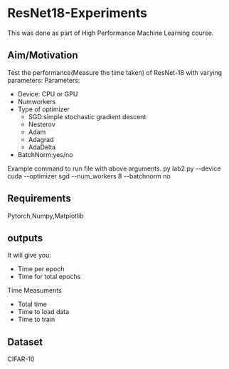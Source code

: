 # ResNet18-Experiments

This was done as part of High Performance Machine Learning course.

## Aim/Motivation
Test the performance(Measure the time taken) of ResNet-18 with varying parameters:
Parameters:<br>

<ul>
<li>Device: CPU or GPU</li>
<li>Numworkers</li>
<li>Type of optimizer
<ul>
<li>SGD:simple stochastic gradient descent</li>
<li>Nesterov</li>
<li>Adam</li>
<li>Adagrad</li>
<li>AdaDelta</li>
</ul>
</li>
<li>BatchNorm:yes/no</li>
</ul>

Example command to run file with above arguments.
py lab2.py --device cuda --optimizer sgd --num_workers 8 --batchnorm no

## Requirements
Pytorch,Numpy,Matplotlib

## outputs
It will give you:<br>
<ul>
<li>Time per epoch</li>
<li>Time for total epochs</li>
</ul>

Time Measuments
<ul>
<li>Total time</li>
<li>Time to load data</li>
<li>Time to train</li>
</ul>


## Dataset
CIFAR-10
